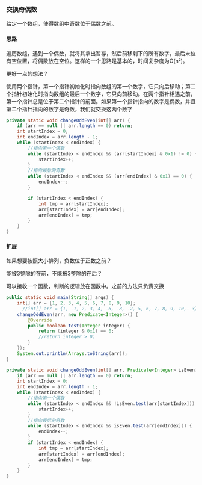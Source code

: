 ### 交换奇偶数

给定一个数组，使得数组中奇数位于偶数之前。

#### 思路

遍历数组，遇到一个偶数，就将其拿出暂存，然后前移剩下的所有数字，最后末位有空位置，将偶数放在空位。这样的一个思路是基本的，时间复杂度为O(n²)。

更好一点的想法？

使用两个指针，第一个指针初始化时指向数组的第一个数字，它只向后移动；第二个指针初始化时指向数组的最后一个数字，它只向前移动。在两个指针相遇之前，第一个指针总是位于第二个指针的前面。如果第一个指针指向的数字是偶数，并且第二个指针指向的数字是奇数，我们就交换这两个数字

```java
private static void changeOddEven(int[] arr) {
    if (arr == null || arr.length == 0) return;
    int startIndex = 0;
    int endIndex = arr.length - 1;
    while (startIndex < endIndex) {
        //指向第一个偶数
        while (startIndex < endIndex && (arr[startIndex] & 0x1) != 0) {
            startIndex++;
        }
        //指向最后的奇数
        while (startIndex < endIndex && (arr[endIndex] & 0x1) == 0) {
            endIndex--;
        }

        if (startIndex < endIndex) {
            int tmp = arr[startIndex];
            arr[startIndex] = arr[endIndex];
            arr[endIndex] = tmp;
        }
    }
}
```



#### 扩展

如果想要按照大小排列，负数位于正数之前？

能被3整除的在前，不能被3整除的在后？

可以接收一个函数，判断的逻辑放在函数中。之前的方法只负责交换

```java
public static void main(String[] args) {
    int[] arr = {1, 2, 3, 4, 5, 6, 7, 8, 9, 10};
	  //int[] arr = {1, -1, 2, 3, 4, -6, -8, -2, 5, 6, 7, 8, 9, 10,- 3};
    changeOddEven(arr, new Predicate<Integer>() {
        @Override
        public boolean test(Integer integer) {
            return (integer & 0x1) == 0;
            //return integer > 0;
        }
    });
    System.out.println(Arrays.toString(arr));
}

private static void changeOddEven(int[] arr, Predicate<Integer> isEven) {
    if (arr == null || arr.length == 0) return;
    int startIndex = 0;
    int endIndex = arr.length - 1;
    while (startIndex < endIndex) {
        //指向第一个偶数
        while (startIndex < endIndex && !isEven.test(arr[startIndex])) {
            startIndex++;
        }
        //指向最后的奇数
        while (startIndex < endIndex && isEven.test(arr[endIndex])) {
            endIndex--;
        }
        if (startIndex < endIndex) {
            int tmp = arr[startIndex];
            arr[startIndex] = arr[endIndex];
            arr[endIndex] = tmp;
        }
    }
}
```